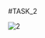 #TASK_2

![2](https://user-images.githubusercontent.com/118417960/227115859-5efaed5c-8e55-4de0-9e88-496340944988.PNG)
